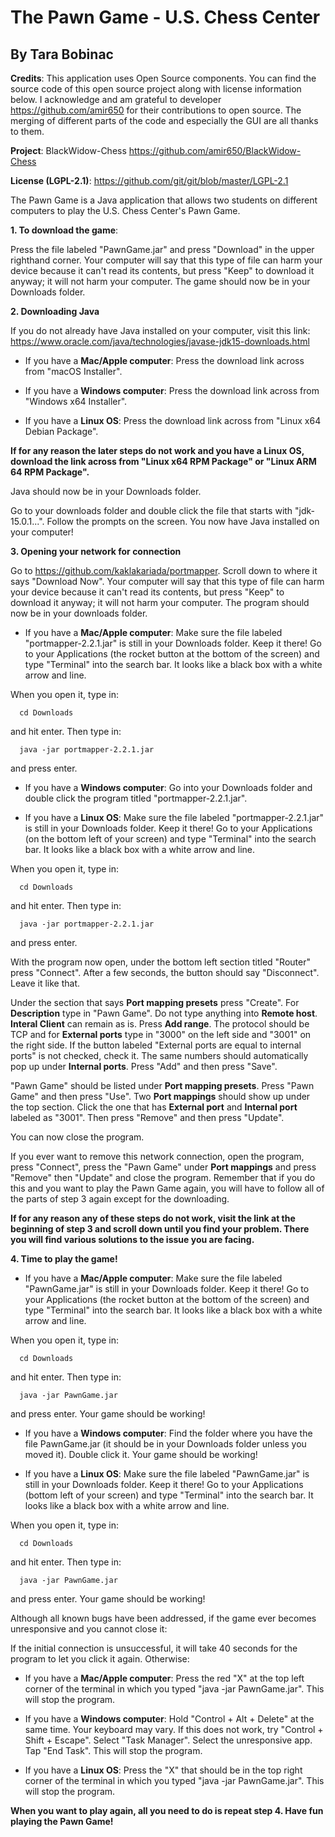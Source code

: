 # The Pawn Game - U.S. Chess Center #
## By Tara Bobinac ##

**Credits**: This application uses Open Source components. You can find the source code of this open source project along with license information below. I acknowledge and am grateful to developer https://github.com/amir650 for their contributions to open source. The merging of different parts of the code and especially the GUI are all thanks to them.

**Project**: BlackWidow-Chess https://github.com/amir650/BlackWidow-Chess

**License (LGPL-2.1)**: https://github.com/git/git/blob/master/LGPL-2.1

The Pawn Game is a Java application that allows two students on different computers to play the U.S. Chess Center's Pawn Game.

**1. To download the game**: 

Press the file labeled "PawnGame.jar" and press "Download" in the upper righthand corner. Your computer will say that this type of file can harm your device because it can't read its contents, but press "Keep" to download it anyway; it will not harm your computer. The game should now be in your Downloads folder.


**2. Downloading Java**

  If you do not already have Java installed on your computer, visit this link: https://www.oracle.com/java/technologies/javase-jdk15-downloads.html
   
   - If you have a **Mac/Apple computer**: Press the download link across from "macOS Installer".
  
   - If you have a **Windows computer**: Press the download link across from "Windows x64 Installer".
   
   - If you have a **Linux OS**: Press the download link across from "Linux x64 Debian Package". 
  
  **If for any reason the later steps do not work and you have a Linux OS, download the link across from "Linux x64 RPM Package" or "Linux ARM 64 RPM Package".**
   
   Java should now be in your Downloads folder.
   
   Go to your downloads folder and double click the file that starts with "jdk-15.0.1...". Follow the prompts on the screen. You now have Java installed on your computer!
   
   
**3. Opening your network for connection**
   
  Go to https://github.com/kaklakariada/portmapper. Scroll down to where it says "Download Now". Your computer will say that this type of file can harm your device because it can't read its contents, but press "Keep" to download it anyway; it will not harm your computer. The program should now be in your downloads folder.
   
   - If you have a **Mac/Apple computer**: Make sure the file labeled "portmapper-2.2.1.jar" is still in your Downloads folder. Keep it there! Go to your Applications (the rocket button at the bottom of the screen) and type "Terminal" into the search bar. It looks like a black box with a white arrow and line. 

   When you open it, type in:
   
      cd Downloads
   
   and hit enter. Then type in:
   
      java -jar portmapper-2.2.1.jar
   
   and press enter.
      
  - If you have a **Windows computer**: Go into your Downloads folder and double click the program titled "portmapper-2.2.1.jar".
      
  - If you have a **Linux OS**: Make sure the file labeled "portmapper-2.2.1.jar" is still in your Downloads folder. Keep it there! Go to your Applications (on the bottom left of your screen) and type "Terminal" into the search bar. It looks like a black box with a white arrow and line. 
  
   When you open it, type in:
   
      cd Downloads
   
   and hit enter. Then type in:
   
      java -jar portmapper-2.2.1.jar
   
   and press enter.
      
  With the program now open, under the bottom left section titled "Router" press "Connect". After a few seconds, the button should say "Disconnect". Leave it like that.
   
  Under the section that says **Port mapping presets** press "Create". For **Description** type in "Pawn Game". Do not type anything into **Remote host**. **Interal Client** can remain as is. Press **Add range**. The protocol should be TCP and for **External ports** type in "3000" on the left side and "3001" on the right side. If the button labeled "External ports are equal to internal ports" is not checked, check it. The same numbers should automatically pop up under **Internal ports**. Press "Add" and then press "Save". 
   
   "Pawn Game" should be listed under **Port mapping presets**. Press "Pawn Game" and then press "Use". Two **Port mappings** should show up under the top section. Click the one that has **External port** and **Internal port** labeled as "3001". Then press "Remove" and then press "Update". 
   
   You can now close the program. 
   
   If you ever want to remove this network connection, open the program, press "Connect", press the "Pawn Game" under **Port mappings** and press "Remove" then "Update" and close the program. Remember that if you do this and you want to play the Pawn Game again, you will have to follow all of the parts of step 3 again except for the downloading.
   
   **If for any reason any of these steps do not work, visit the link at the beginning of step 3 and scroll down until you find your problem. There you will find various solutions to the issue you are facing.**
   
   
**4. Time to play the game!**
   
  - If you have a **Mac/Apple computer**: Make sure the file labeled "PawnGame.jar" is still in your Downloads folder. Keep it there! Go to your Applications (the rocket button at the bottom of the screen) and type "Terminal" into the search bar. It looks like a black box with a white arrow and line. 
  
   When you open it, type in:
   
      cd Downloads
   
   and hit enter. Then type in:
   
      java -jar PawnGame.jar
   
   and press enter. Your game should be working!
   
  - If you have a **Windows computer**: Find the folder where you have the file PawnGame.jar (it should be in your Downloads folder unless you moved it). Double click it. Your game should be working!
   
  - If you have a **Linux OS**: Make sure the file labeled "PawnGame.jar" is still in your Downloads folder. Keep it there! Go to your Applications (bottom left of your screen) and type "Terminal" into the search bar. It looks like a black box with a white arrow and line. 
  
   When you open it, type in:
   
      cd Downloads
   
   and hit enter. Then type in: 
      
      java -jar PawnGame.jar
      
   and press enter. Your game should be working!
   
   
   Although all known bugs have been addressed, if the game ever becomes unresponsive and you cannot close it:
   
   If the initial connection is unsuccessful, it will take 40 seconds for the program to let you click it again. Otherwise:
   
   - If you have a **Mac/Apple computer**: Press the red "X" at the top left corner of the terminal in which you typed "java -jar PawnGame.jar". This will stop the program.
   
   - If you have a **Windows computer**: Hold "Control + Alt + Delete" at the same time. Your keyboard may vary. If this does not work, try "Control + Shift + Escape". Select "Task Manager". Select the unresponsive app. Tap "End Task". This will stop the program.
   
   - If you have a **Linux OS**: Press the "X" that should be in the top right corner of the terminal in which you typed "java -jar PawnGame.jar". This will stop the program.
  
   
   **When you want to play again, all you need to do is repeat step 4. Have fun playing the Pawn Game!**
